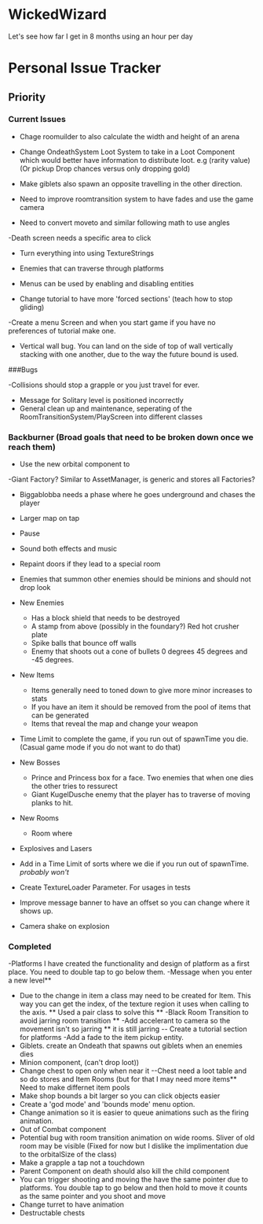 # WickedWizard
Let's see how far I get in 8 months using an hour per day

# Personal Issue Tracker

## Priority 

### Current Issues

- Chage roomuilder to also calculate the width and height of an arena

- Change OndeathSystem Loot System to take in a Loot Component which would better have information to 
distribute loot. e.g (rarity value) (Or pickup Drop chances versus only dropping gold)

- Make giblets also spawn an opposite travelling in the other direction. 

- Need to improve roomtransition system to have fades and use the game camera

- Need to convert moveto and similar following math to use angles

-Death screen needs a specific area to click

- Turn everything into using TextureStrings

- Enemies that can traverse through platforms

- Menus can be used by enabling and disabling entities

- Change tutorial to have more 'forced sections' (teach how to stop gliding)

-Create a menu Screen and when you start game if you have no preferences of tutorial make one.

- Vertical wall bug. You can land on the side of top of wall vertically stacking with one another,
due to the way the future bound is used.


###Bugs

-Collisions should stop a grapple or you just travel for ever. 
- Message for Solitary level is positioned incorrectly
- General clean up and maintenance, seperating of the RoomTransitionSystem/PlayScreen into different classes


### Backburner (Broad goals that need to be broken down once we reach them)

- Use the new orbital component to

-Giant Factory? Similar to AssetManager, is generic and stores all Factories? 
- Biggablobba needs a phase where he goes underground and chases the player 
- Larger map on tap 
- Pause 
- Sound both effects and music 
- Repaint doors if they lead to a special room 
- Enemies that summon other enemies should be minions and should not drop look 
- New Enemies 
    - Has a block shield that needs to be destroyed 
    - A stamp from above (possibly in the foundary?) Red hot crusher plate 
    - Spike balls that bounce off walls 
    - Enemy that shoots out a cone of bullets 0 degrees 45 degrees and -45 degrees. 
    
- New Items 
    - Items generally need to toned down to give more minor increases to stats 
    - If you have an item it should be removed from the pool of items that can be generated 
    - Items that reveal the map and change your weapon 
    
- Time Limit to complete the game, if you run out of spawnTime you die. (Casual game mode if you do not want to do that)

- New Bosses 
    - Prince and Princess box for a face. Two enemies that when one dies the other tries to ressurect
    - Giant KugelDusche enemy that the player has to traverse of moving planks to hit. 
    
- New Rooms 
    - Room where 
    
- Explosives and Lasers

- Add in a Time Limit of sorts where we die if you run out of spawnTime. *probably won't*

- Create TextureLoader Parameter. For usages in tests
- Improve message banner to have an offset so you can change where it shows up.
- Camera shake on explosion
  

### Completed

-Platforms I have created the functionality and design of platform as a first place. You need to double tap to go below them.
-Message when you enter a new level**
- Due to the change in item a class may need to be created for Item. This way you can get the index,
of the texture region it uses when calling to the axis. ** Used a pair class to solve this **
-Black Room Transition to avoid jarring room transition **
-Add accelerant to camera so the movement isn't so jarring ** it is still jarring
-- Create a tutorial section for platforms 
-Add a fade to the item pickup entity. 
- Giblets. create an Ondeath that spawns out giblets when an enemies dies
- Minion component, (can't drop loot))
- Change chest to open only when near it
 --Chest need a loot table and so do stores and Item Rooms (but for that I may need more items** Need to make differnet item pools
- Make shop bounds a bit larger so you can click objects easier
- Create a 'god mode' and 'bounds mode' menu option.
- Change animation so it is easier to queue animations such as the firing animation.
- Out of Combat component
- Potential bug with room transition animation on wide rooms. Sliver of old room may be visible (Fixed for now but I dislike the implimentation due to the orbitalSize of the class)
- Make a grapple a tap not a touchdown
- Parent Component on death should also kill the child component 
- You can trigger shooting and moving the have the same pointer due to platforms. You double tap
to go below and then hold to move it counts as the same pointer and you shoot and move
- Change turret to have animation
- Destructable chests
